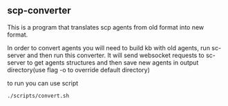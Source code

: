 ## scp-converter

This is a program that translates scp agents from old format into new format.

In order to convert agents you will need to build kb with old agents, run sc-server and then run this converter. It will send websocket requests to sc-server to get agents structures and then save new agents in output directory(use flag -o to override default directory)  

to run you can use script
```shell
./scripts/convert.sh
```

